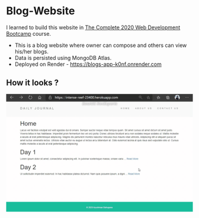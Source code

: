 # Blog-Website

I learned to build this website in [The Complete 2020 Web Development Bootcamp](https://www.udemy.com/course/the-complete-web-development-bootcamp/) course.

- This is a blog website where owner can compose and others can view his/her blogs.
- Data is persisted using MongoDB Atlas.
- Deployed on Render - https://blogs-app-k0nf.onrender.com

How it looks ?
---------------
![Demo](https://github.com/Ayushman-500/Ayushman-500/blob/master/Blog-Website.gif)
